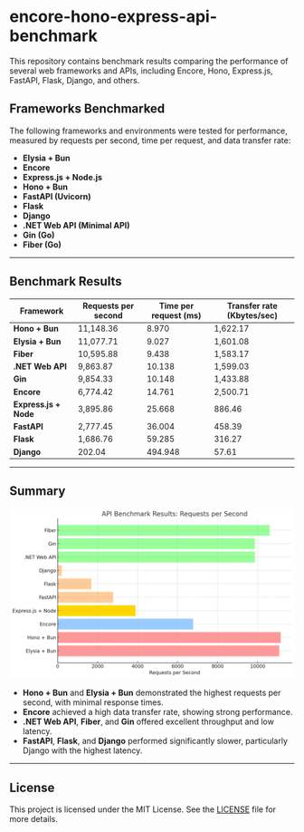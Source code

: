 # encore-hono-express-api-benchmark

This repository contains benchmark results comparing the performance of several web frameworks and APIs, including Encore, Hono, Express.js, FastAPI, Flask, Django, and others.

## Frameworks Benchmarked

The following frameworks and environments were tested for performance, measured by requests per second, time per request, and data transfer rate:

- **Elysia + Bun**
- **Encore**
- **Express.js + Node.js**
- **Hono + Bun**
- **FastAPI (Uvicorn)**
- **Flask**
- **Django**
- **.NET Web API (Minimal API)**
- **Gin (Go)**
- **Fiber (Go)**

---

## Benchmark Results

| Framework             | Requests per second | Time per request (ms) | Transfer rate (Kbytes/sec) |
|-----------------------|---------------------|-----------------------|----------------------------|
| **Hono + Bun**        |           11,148.36 |                 8.970 |                   1,622.17 |
| **Elysia + Bun**      |           11,077.71 |                 9.027 |                   1,601.08 |
| **Fiber**             |           10,595.88 |                 9.438 |                   1,583.17 |
| **.NET Web API**      |            9,863.87 |                10.138 |                   1,599.03 |
| **Gin**               |            9,854.33 |                10.148 |                   1,433.88 |
| **Encore**            |            6,774.42 |                14.761 |                   2,500.71 |
| **Express.js + Node** |            3,895.86 |                25.668 |                     886.46 |
| **FastAPI**           |            2,777.45 |                36.004 |                     458.39 |
| **Flask**             |            1,686.76 |                59.285 |                     316.27 |
| **Django**            |              202.04 |               494.948 |                      57.61 |

---

## Summary

![Benchmark Summary Chart](./images/summary_chart.png)

- **Hono + Bun** and **Elysia + Bun** demonstrated the highest requests per second, with minimal response times.
- **Encore** achieved a high data transfer rate, showing strong performance.
- **.NET Web API**, **Fiber**, and **Gin** offered excellent throughput and low latency.
- **FastAPI**, **Flask**, and **Django** performed significantly slower, particularly Django with the highest latency.

---

## License

This project is licensed under the MIT License. See the [LICENSE](LICENSE) file for more details.
